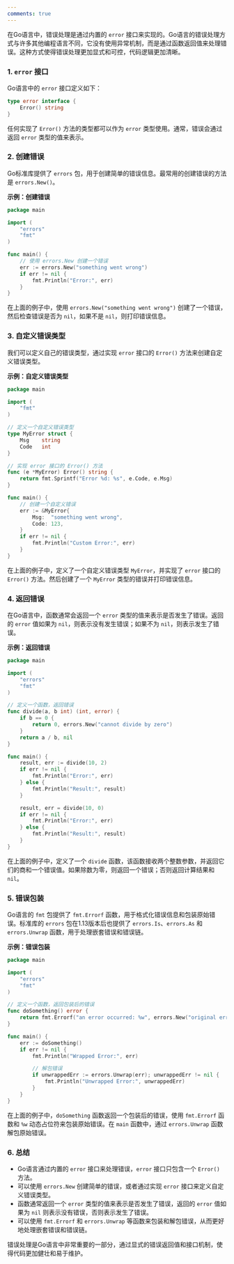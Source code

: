 ```yaml
---
comments: true
---
```


在Go语言中，错误处理是通过内置的 `error` 接口来实现的。Go语言的错误处理方式与许多其他编程语言不同，它没有使用异常机制，而是通过函数返回值来处理错误。这种方式使得错误处理更加显式和可控，代码逻辑更加清晰。

### 1. `error` 接口

Go语言中的 `error` 接口定义如下：

```go
type error interface {
    Error() string
}
```

任何实现了 `Error()` 方法的类型都可以作为 `error` 类型使用。通常，错误会通过返回 `error` 类型的值来表示。

### 2. 创建错误

Go标准库提供了 `errors` 包，用于创建简单的错误信息。最常用的创建错误的方法是 `errors.New()`。

**示例：创建错误**

```go
package main

import (
    "errors"
    "fmt"
)

func main() {
    // 使用 errors.New 创建一个错误
    err := errors.New("something went wrong")
    if err != nil {
        fmt.Println("Error:", err)
    }
}
```

在上面的例子中，使用 `errors.New("something went wrong")` 创建了一个错误，然后检查错误是否为 `nil`，如果不是 `nil`，则打印错误信息。

### 3. 自定义错误类型

我们可以定义自己的错误类型，通过实现 `error` 接口的 `Error()` 方法来创建自定义错误类型。

**示例：自定义错误类型**

```go
package main

import (
    "fmt"
)

// 定义一个自定义错误类型
type MyError struct {
    Msg    string
    Code   int
}

// 实现 error 接口的 Error() 方法
func (e *MyError) Error() string {
    return fmt.Sprintf("Error %d: %s", e.Code, e.Msg)
}

func main() {
    // 创建一个自定义错误
    err := &MyError{
        Msg:  "something went wrong",
        Code: 123,
    }
    if err != nil {
        fmt.Println("Custom Error:", err)
    }
}
```

在上面的例子中，定义了一个自定义错误类型 `MyError`，并实现了 `error` 接口的 `Error()` 方法。然后创建了一个 `MyError` 类型的错误并打印错误信息。

### 4. 返回错误

在Go语言中，函数通常会返回一个 `error` 类型的值来表示是否发生了错误。返回的 `error` 值如果为 `nil`，则表示没有发生错误；如果不为 `nil`，则表示发生了错误。

**示例：返回错误**

```go
package main

import (
    "errors"
    "fmt"
)

// 定义一个函数，返回错误
func divide(a, b int) (int, error) {
    if b == 0 {
        return 0, errors.New("cannot divide by zero")
    }
    return a / b, nil
}

func main() {
    result, err := divide(10, 2)
    if err != nil {
        fmt.Println("Error:", err)
    } else {
        fmt.Println("Result:", result)
    }

    result, err = divide(10, 0)
    if err != nil {
        fmt.Println("Error:", err)
    } else {
        fmt.Println("Result:", result)
    }
}
```

在上面的例子中，定义了一个 `divide` 函数，该函数接收两个整数参数，并返回它们的商和一个错误值。如果除数为零，则返回一个错误；否则返回计算结果和 `nil`。

### 5. 错误包装

Go语言的 `fmt` 包提供了 `fmt.Errorf` 函数，用于格式化错误信息和包装原始错误。标准库的 `errors` 包在1.13版本后也提供了 `errors.Is`、`errors.As` 和 `errors.Unwrap` 函数，用于处理嵌套错误和错误链。

**示例：错误包装**

```go
package main

import (
    "errors"
    "fmt"
)

// 定义一个函数，返回包装后的错误
func doSomething() error {
    return fmt.Errorf("an error occurred: %w", errors.New("original error"))
}

func main() {
    err := doSomething()
    if err != nil {
        fmt.Println("Wrapped Error:", err)

        // 解包错误
        if unwrappedErr := errors.Unwrap(err); unwrappedErr != nil {
            fmt.Println("Unwrapped Error:", unwrappedErr)
        }
    }
}
```

在上面的例子中，`doSomething` 函数返回一个包装后的错误，使用 `fmt.Errorf` 函数和 `%w` 动态占位符来包装原始错误。在 `main` 函数中，通过 `errors.Unwrap` 函数解包原始错误。

### 6. 总结

- Go语言通过内置的 `error` 接口来处理错误，`error` 接口只包含一个 `Error()` 方法。
- 可以使用 `errors.New` 创建简单的错误，或者通过实现 `error` 接口来定义自定义错误类型。
- 函数通常返回一个 `error` 类型的值来表示是否发生了错误，返回的 `error` 值如果为 `nil` 则表示没有错误，否则表示发生了错误。
- 可以使用 `fmt.Errorf` 和 `errors.Unwrap` 等函数来包装和解包错误，从而更好地处理嵌套错误和错误链。

错误处理是Go语言中非常重要的一部分，通过显式的错误返回值和接口机制，使得代码更加健壮和易于维护。
